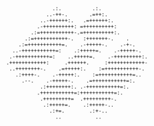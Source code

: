                                                          
                    .:.          .:.                     
                  ..-++-.       .=++:.                   
                ..-++++++:.   .=++++++:.                 
               .-++++++++++: =++++++++++:                
             .:=+++++++++++-.=++++++++++:.               
           .:=+++++++++++-.   :+++++++-.    .            
         .:=+++++++++++=.    .-+++++-.    .-+-.          
       ..-+++++++++++=:    .:+++++=.    .-+++++-.        
      .-+++++++++++=:    ..+++++=.    .-+++++++++:.      
     .++++++++++++:     .++++++.     :++++++++++++-      
      ..++++++++-.    .=+++++:.    :=+++++++++++-.       
        .:++++-.    .-+++++:.    :=+++++++++++=..        
          .--.    .-+++++-.    .=+++++++++++=:.          
                .:++++++++:. .-+++++++++++=:.            
               .+++++++++++=:+++++++++++=:.              
                .+++++++++=  .+++++++++-.                
                 .:+++++=.    .:+++++-..                 
                   .:+=.        .:+-..                   
                     ..           ..                     
                                                         
